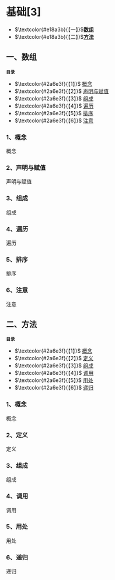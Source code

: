# 基础[3]

-  $\textcolor{#e18a3b}{【一】}$**[数组](#1)**
-  $\textcolor{#e18a3b}{【二】}$**[方法](#2)**

## 一、数组

<a id="1">**`目录`**</a>

- $\textcolor{#2a6e3f}{【1】}$ [概念](#1.1)
- $\textcolor{#2a6e3f}{【2】}$ [声明与赋值](#1.2)
- $\textcolor{#2a6e3f}{【3】}$ [组成](#1.3)
- $\textcolor{#2a6e3f}{【4】}$ [遍历](#1.4)
- $\textcolor{#2a6e3f}{【5】}$ [排序](#1.5)
- $\textcolor{#2a6e3f}{【6】}$ [注意](#1.6)

### 1、概念

<a id="1.1">概念</a>

### 2、声明与赋值

<a id="1.2">声明与赋值</a>

### 3、组成

<a id="1.3">组成</a>

### 4、遍历

<a id="1.4">遍历</a>

### 5、排序

<a id="1.5">排序</a>

### 6、注意

<a id="1.6">注意</a>

## 二、方法

<a id="2">**`目录`**</a>

- $\textcolor{#2a6e3f}{【1】}$ [概念](#2.1)
- $\textcolor{#2a6e3f}{【2】}$ [定义](#2.2)
- $\textcolor{#2a6e3f}{【3】}$ [组成](#2.3)
- $\textcolor{#2a6e3f}{【4】}$ [调用](#2.4)
- $\textcolor{#2a6e3f}{【5】}$ [用处](#2.5)
- $\textcolor{#2a6e3f}{【6】}$ [递归](#2.6)

### 1、概念

<a id="2.1">概念</a>

### 2、定义

<a id="2.2">定义</a>

### 3、组成

<a id="2.3">组成</a>

### 4、调用

<a id="2.4">调用</a>

### 5、用处

<a id="2.5">用处</a>

### 6、递归

<a id="2.6">递归</a>